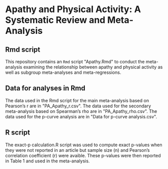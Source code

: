 # Apathy and Physical Activity: A Systematic Review and Meta-Analysis

## Rmd script
This repository contains an `Rmd` script "Apathy.Rmd" to conduct the meta-analysis examining the relationship between apathy and physical activity as well as subgroup meta-analyses and meta-regressions. 

## Data for analyses in Rmd
The data used in the Rmd script for the main meta-analysis based on Pearson’s r are in "PA_Apathy_r.csv".
The data used for the secondary meta-analysis based on Spearman’s rho are in "PA_Apathy_rho.csv".
The data used for the p-curve analysis are in "Data for p-curve analysis.csv".

## R script
The exact-p calculation.R script was used to compute exact p-values when they were not reported in an article but sample size (n) and Pearson’s correlation coefficient (r) were avaible. These p-values were then reported in Table 1 and used in the meta-analysis.
